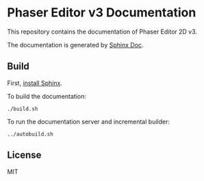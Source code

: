 # Phaser Editor v3 Documentation

This repository contains the documentation of Phaser Editor 2D v3.

The documentation is generated by [Sphinx Doc](https://www.sphinx-doc.org).

## Build

First, [install Sphinx](https://www.sphinx-doc.org/en/master/usage/installation.html).

To build the documentation:

```
./build.sh
```

To run the documentation server and incremental builder:

```
../autobuild.sh
```

## License

MIT